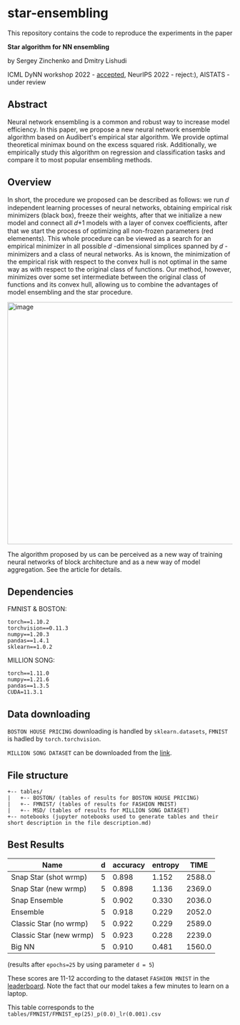 # star-ensembling

This repository contains the code to reproduce the experiments in the paper

**Star algorithm for NN ensembling**

by Sergey Zinchenko and Dmitry Lishudi

ICML DyNN workshop 2022 - [accepted](https://dynn-icml2022.github.io/papers/paper_17.pdf), NeurIPS 2022 - reject:), AISTATS - under review


## Abstract

Neural network ensembling is a common and robust way to increase model efficiency. In this paper, we propose a new neural network ensemble algorithm based on Audibert's empirical star algorithm. We provide optimal theoretical minimax bound on the excess squared risk. Additionally, we empirically study this algorithm on regression and classification tasks and compare it to most popular ensembling methods.

## Overview

In short, the procedure we proposed can be described as follows: we run  𝑑  independent learning processes of neural networks, obtaining empirical risk minimizers (black box), freeze their weights, after that we initialize a new model and connect all  𝑑+1  models with a layer of convex coefficients, after that we start the process of optimizing all non-frozen parameters (red elemenents). This whole procedure can be viewed as a search for an empirical minimizer in all possible  𝑑 -dimensional simplices spanned by  𝑑 -minimizers and a class of neural networks. As is known, the minimization of the empirical risk with respect to the convex hull is not optimal in the same way as with respect to the original class of functions. Our method, however, minimizes over some set intermediate between the original class of functions and its convex hull, allowing us to combine the advantages of model ensembling and the star procedure.

<img width="542" alt="image" src="https://user-images.githubusercontent.com/58306690/167785574-9ebd9b2b-0c98-4801-9e08-cc648ac7f080.png">


The algorithm proposed by us can be perceived as a new way of training neural networks of block architecture and as a new way of model aggregation. See the article for details.

## Dependencies

FMNIST & BOSTON:

```
torch==1.10.2
torchvision==0.11.3
numpy==1.20.3
pandas==1.4.1
sklearn==1.0.2
```

MILLION SONG:

```
torch==1.11.0
numpy==1.21.6
pandas==1.3.5
CUDA=11.3.1
```


## Data downloading

`BOSTON HOUSE PRICING` downloading is handled by `sklearn.datasets`, `FMNIST` is hadled by `torch.torchvision`.

`MILLION SONG DATASET` can be downloaded from the [link](https://archive.ics.uci.edu/ml/datasets/yearpredictionmsd).


## File structure

```
+-- tables/
|   +-- BOSTON/ (tables of results for BOSTON HOUSE PRICING)
|   +-- FMNIST/ (tables of results for FASHION MNIST)
|   +-- MSD/ (tables of results for MILLION SONG DATASET)
+-- notebooks (jupyter notebooks used to generate tables and their short description in the file description.md) 
```

## Best Results


| Name                    | d | accuracy  | entropy   | TIME   |
|-------------------------|---|-----------|-----------|--------|
| Snap Star (shot wrmp)   | 5 |   0.898   |   1.152   | 2588.0 |
| Snap Star (new wrmp)    | 5 |   0.898   |   1.136   | 2369.0 |
| Snap Ensemble           | 5 |   0.902   |   0.330   | 2036.0 |
| Ensemble                | 5 |   0.918   |   0.229   | 2052.0 |
| Classic Star (no wrmp)  | 5 |   0.922   |   0.229   | 2589.0 |
| Classic Star (new wrmp) | 5 |   0.923   |   0.228   | 2239.0 |
| Big NN                  | 5 |   0.910   |   0.481   | 1560.0 |

(results after `epochs=25` by using parameter `d = 5`)

These scores are 11-12 according to the dataset `FASHION MNIST` in the [leaderboard](https://paperswithcode.com/sota/image-classification-on-fashion-mnist). Note the fact that our model takes a few minutes to learn on a laptop.

This table corresponds to the `tables/FMNIST/FMNIST_ep(25)_p(0.0)_lr(0.001).csv`
